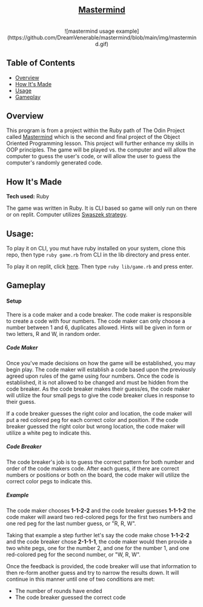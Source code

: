 <h2 align="center"><u>Mastermind</u></h2>

<p align="center">
<br>
![mastermind usage example](https://github.com/DreamVenerable/mastermind/blob/main/img/mastermind.gif)
</p>

## Table of Contents
+ [Overview](#overview)
+ [How It's Made](#how_its_made)
+ [Usage](#usage)
+ [Gameplay](#gameplay)

## Overview <a name = "overview"></a>

This program is from a project within the Ruby path of The Odin Project called [Mastermind](https://www.theodinproject.com/lessons/ruby-mastermind) which is the second and final project of the Object Oriented Programming lesson. This project will further enhance my skills in OOP principles. The game will be played vs. the computer and will allow the computer to guess the user's code, or will allow the user to guess the computer's randomly generated code. 

## How It's Made <a name = "how_its_made"></a>

**Tech used:** Ruby

The game was written in Ruby. It is CLI based so game will only run on there or on replit. Computer utilizes [Swaszek strategy](https://puzzling.stackexchange.com/a/8884).

## Usage: <a name = "usage"></a>

To play it on CLI, you mut have ruby installed on your system, clone this repo, then type ```ruby game.rb``` from CLI in the lib directory and press enter.

To play it on replit, click [here](https://replit.com/@DreamVenerable/HotSeveralNetframework). Then type ```ruby lib/game.rb``` and press enter.

## Gameplay <a name = "gameplay"></a>

#### Setup
There is a code maker and a code breaker. The code maker is responsible to create a code with four numbers. The code maker can only choose a number between 1 and 6, duplicates allowed. Hints will be given in form or two letters, R and W, in random order. 

##### Code Maker

Once you've made decisions on how the game will be established, you may begin play. The code maker will establish a code based upon the previously agreed upon rules of the game using four numbers. Once the code is established, it is not allowed to be changed and must be hidden from the code breaker. As the code breaker makes their guess/es, the code maker will utilize the four small pegs to give the code breaker clues in response to their guess. 

If a code breaker guesses the right color and location, the code maker will put a red colored peg for each correct color and position. If the code breaker guessed the right color but wrong location, the code maker will utilize a white peg to indicate this. 

##### Code Breaker

The code breaker's job is to guess the correct pattern for both number and order of the code makers code. After each guess, if there are correct numbers or positions or both on the board, the code maker will utilize the correct color pegs to indicate this. 

##### Example
The code maker chooses **1-1-2-2** and the code breaker guesses **1-1-1-2** the code maker will award two red-colored pegs for the first two numbers and one red peg for the last number guess, or "R, R, W". 

Taking that example a step further let's say the code make chose **1-1-2-2** and the code breaker chose **2-1-1-1**, the code maker would then provide a two white pegs, one for the number 2, and one for the number 1, and one red-colored peg for the second number, or "W, R, W".

Once the feedback is provided, the code breaker will use that information to then re-form another guess and try to narrow the results down. It will continue in this manner until one of two conditions are met:

- The number of rounds have ended
- The code breaker guessed the correct code
